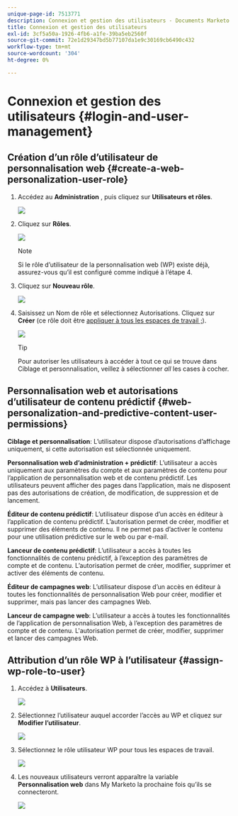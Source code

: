 ```yaml
---
unique-page-id: 7513771
description: Connexion et gestion des utilisateurs - Documents Marketo - Documentation du produit
title: Connexion et gestion des utilisateurs
exl-id: 3cf5a50a-1926-4fb6-a1fe-39ba5eb2560f
source-git-commit: 72e1d29347bd5b77107da1e9c30169cb6490c432
workflow-type: tm+mt
source-wordcount: '304'
ht-degree: 0%

---
```


# Connexion et gestion des utilisateurs {#login-and-user-management}

## Création d’un rôle d’utilisateur de personnalisation web {#create-a-web-personalization-user-role}

1. Accédez au **Administration** , puis cliquez sur **Utilisateurs et rôles**.

   ![](assets/image2015-4-28-19-3a50-3a49.png)

1. Cliquez sur **Rôles**.

   ![](assets/image2015-4-28-19-3a57-3a58.png)

   >[!NOTE]
   >
   >Si le rôle d’utilisateur de la personnalisation web (WP) existe déjà, assurez-vous qu’il est configuré comme indiqué à l’étape 4.

1. Cliquez sur **Nouveau rôle**.

   ![](assets/three-1.png)

1. Saisissez un Nom de rôle et sélectionnez Autorisations. Cliquez sur **Créer** (ce rôle doit être [appliquer à tous les espaces de travail ;](/help/marketo/product-docs/administration/users-and-roles/managing-marketo-users.md)).

   ![](assets/four.png)

   >[!TIP]
   >
   >Pour autoriser les utilisateurs à accéder à tout ce qui se trouve dans Ciblage et personnalisation, veillez à sélectionner _all_ les cases à cocher.

## Personnalisation web et autorisations d’utilisateur de contenu prédictif {#web-personalization-and-predictive-content-user-permissions}

**Ciblage et personnalisation**: L’utilisateur dispose d’autorisations d’affichage uniquement, si cette autorisation est sélectionnée uniquement.

**Personnalisation web d’administration + prédictif**: L’utilisateur a accès uniquement aux paramètres du compte et aux paramètres de contenu pour l’application de personnalisation web et de contenu prédictif. Les utilisateurs peuvent afficher des pages dans l’application, mais ne disposent pas des autorisations de création, de modification, de suppression et de lancement.

**Éditeur de contenu prédictif**: L’utilisateur dispose d’un accès en éditeur à l’application de contenu prédictif. L’autorisation permet de créer, modifier et supprimer des éléments de contenu. Il ne permet pas d’activer le contenu pour une utilisation prédictive sur le web ou par e-mail.

**Lanceur de contenu prédictif**: L’utilisateur a accès à toutes les fonctionnalités de contenu prédictif, à l’exception des paramètres de compte et de contenu. L’autorisation permet de créer, modifier, supprimer et activer des éléments de contenu.

**Éditeur de campagnes web**: L’utilisateur dispose d’un accès en éditeur à toutes les fonctionnalités de personnalisation Web pour créer, modifier et supprimer, mais pas lancer des campagnes Web.

**Lanceur de campagne web**: L’utilisateur a accès à toutes les fonctionnalités de l’application de personnalisation Web, à l’exception des paramètres de compte et de contenu. L&#39;autorisation permet de créer, modifier, supprimer et lancer des campagnes Web.

## Attribution d’un rôle WP à l’utilisateur {#assign-wp-role-to-user}

1. Accédez à **Utilisateurs**.

   ![](assets/image2015-4-29-11-3a31-3a3.png)

1. Sélectionnez l’utilisateur auquel accorder l’accès au WP et cliquez sur **Modifier l’utilisateur**.

   ![](assets/image2015-4-29-11-3a38-3a46.png)

1. Sélectionnez le rôle utilisateur WP pour tous les espaces de travail.

   ![](assets/seven.png)

1. Les nouveaux utilisateurs verront apparaître la variable **Personnalisation web** dans My Marketo la prochaine fois qu’ils se connecteront.

   ![](assets/eight.png)

